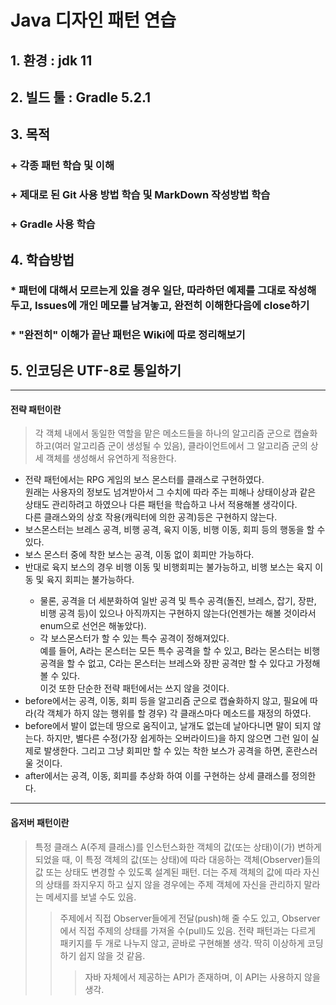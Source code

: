 Java 디자인 패턴 연습
=
## 1. 환경 : jdk 11
## 2. 빌드 툴 : Gradle 5.2.1
## 3. 목적
### + 각종 패턴 학습 및 이해
### + 제대로 된 Git 사용 방법 학습 및 MarkDown 작성방법 학습
### + Gradle 사용 학습
## 4. 학습방법
### * 패턴에 대해서 모르는게 있을 경우 일단, 따라하던 예제를 그대로 작성해두고, Issues에 개인 메모를 남겨놓고, 완전히 이해한다음에 close하기
### * "완전히" 이해가 끝난 패턴은 Wiki에 따로 정리해보기
## 5. 인코딩은 UTF-8로 통일하기

<hr />

#### 전략 패턴이란
> 각 객체 내에서 동일한 역할을 맡은 메소드들을 하나의 알고리즘 군으로 캡슐화하고(여러 알고리즘 군이 생성될 수 있음), 클라이언트에서 그 알고리즘 군의 상세 객체를 생성해서 유연하게 적용한다.

<ul>
    <li>전략 패턴에서는 RPG 게임의 보스 몬스터를 클래스로 구현하였다.<br />원래는 사용자의 정보도 넘겨받아서 그 수치에 따라 주는 피해나 상태이상과 같은 상태도 관리하려고 하였으나 다른 패턴을 학습하고 나서 적용해볼 생각이다. <br />다른 클래스와의 상호 작용(캐릭터에 의한 공격)등은 구현하지 않는다.</li>
    <li>보스몬스터는 브레스 공격, 비행 공격, 육지 이동, 비행 이동, 회피 등의 행동을 할 수 있다.</li>
    <li>보스 몬스터 중에 착한 보스는 공격, 이동 없이 회피만 가능하다.</li>
    <li>반대로 육지 보스의 경우 비행 이동 및 비행회피는 불가능하고, 비행 보스는 육지 이동 및 육지 회피는 불가능하다.</li>
    <ul>
        <li>물론, 공격을 더 세분화하여 일반 공격 및 특수 공격(돌진, 브레스, 잡기, 장판, 비행 공격 등)이 있으나 아직까지는 구현하지 않는다(언젠가는 해볼 것이라서 enum으로 선언은 해놓았다).</li>
        <li>각 보스몬스터가 할 수 있는 특수 공격이 정해져있다. <br />예를 들어, A라는 몬스터는 모든 특수 공격을 할 수 있고, B라는 몬스터는 비행공격을 할 수 없고, C라는 몬스터는 브레스와 장판 공격만 할 수 있다고 가정해볼 수 있다. <br />이것 또한 단순한 전략 패턴에서는 쓰지 않을 것이다. </li>
    </ul>
    <li>before에서는 공격, 이동, 회피 등을 알고리즘 군으로 캡슐화하지 않고, 필요에 따라(각 객체가 하지 않는 행위를 할 경우) 각 클래스마다 메소드를 재정의 하였다.</li>
    <li>before에서 발이 없는데 땅으로 움직이고, 날개도 없는데 날아다니면 말이 되지 않는다. 하지만, 별다른 수정(가장 쉽게하는 오버라이드)을 하지 않으면 그런 일이 실제로 발생한다. 그리고 그냥 회피만 할 수 있는 착한 보스가 공격을 하면, 혼란스러울 것이다.</li>
    <li>after에서는 공격, 이동, 회피를 추상화 하여 이를 구현하는 상세 클래스를 정의한다.</li>
</ul>

<hr />

#### 옵저버 패턴이란
> 특정 클래스 A(주제 클래스)를 인스턴스화한 객체의 값(또는 상태)이(가) 변하게되었을 때, 이 특정 객체의 값(또는 상태)에 따라 대응하는 객체(Observer)들의 값 또는 상태도 변경할 수 있도록 설계된 패턴. 더는 주제 객체의 값에 따라 자신의 상태를 좌지우지 하고 싶지 않을 경우에는 주제 객체에 자신을 관리하지 말라는 메세지를 보낼 수도 있음.
>> 주제에서 직접 Observer들에게 전달(push)해 줄 수도 있고, Observer에서 직접 주제의 상태를 가져올 수(pull)도 있음.
>> 전략 패턴과는 다르게 패키지를 두 개로 나누지 않고, 곧바로 구현해볼 생각. 딱히 이상하게 코딩하기 쉽지 않을 것 같음.
>>> 자바 자체에서 제공하는 API가 존재하며, 이 API는 사용하지 않을 생각.
